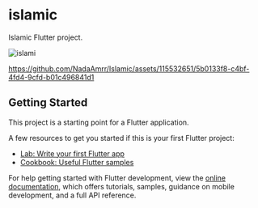 # islamic

Islamic Flutter project.

![islami](https://github.com/NadaAmrr/Islamic/assets/115532651/b491fccf-b3fc-4389-8dc9-dde2891f70a4)

https://github.com/NadaAmrr/Islamic/assets/115532651/5b0133f8-c4bf-4fd4-9cfd-b01c496841d1

## Getting Started

This project is a starting point for a Flutter application.

A few resources to get you started if this is your first Flutter project:

- [Lab: Write your first Flutter app](https://docs.flutter.dev/get-started/codelab)
- [Cookbook: Useful Flutter samples](https://docs.flutter.dev/cookbook)

For help getting started with Flutter development, view the
[online documentation](https://docs.flutter.dev/), which offers tutorials,
samples, guidance on mobile development, and a full API reference.
